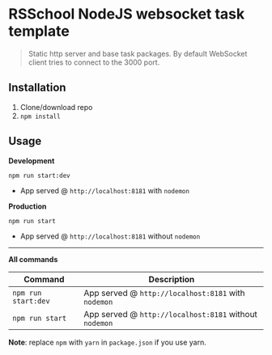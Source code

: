 # RSSchool NodeJS websocket task template
> Static http server and base task packages.
> By default WebSocket client tries to connect to the 3000 port.

## Installation

1. Clone/download repo
2. `npm install`

## Usage
**Development**

`npm run start:dev`

* App served @ `http://localhost:8181` with `nodemon`

**Production**

`npm run start`

* App served @ `http://localhost:8181` without `nodemon`

---

**All commands**

 Command             | Description                                            
---------------------|--------------------------------------------------------
 `npm run start:dev` | App served @ `http://localhost:8181` with `nodemon`    
 `npm run start`     | App served @ `http://localhost:8181` without `nodemon` 

**Note**: replace `npm` with `yarn` in `package.json` if you use yarn.
